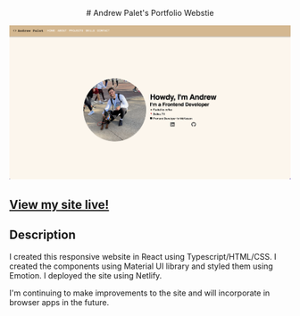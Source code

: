 <p align="center">
    # Andrew Palet's Portfolio Webstie
</p>

![Website Screenshot](website-screenshot.png?raw=true 'Website Screenshot')

## <a href="http://www.andrewpalet.com/">View my site live!</a>

## Description

I created this responsive website in React using Typescript/HTML/CSS. I created the components using Material UI library and styled them using Emotion. I deployed the site using Netlify.

I'm continuing to make improvements to the site and will incorporate in browser apps in the future. 